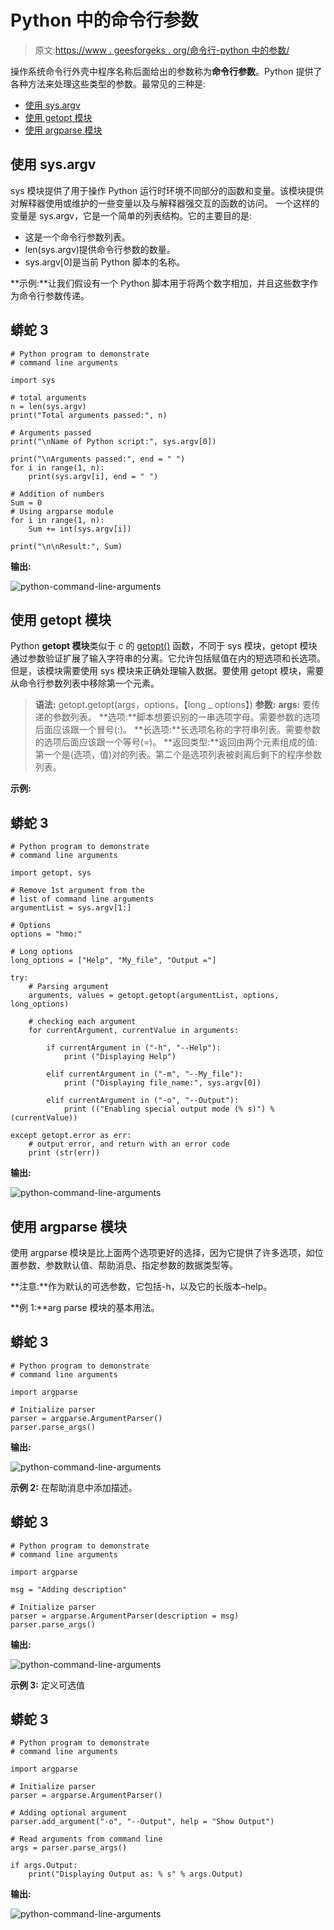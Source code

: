 # Python 中的命令行参数

> 原文:[https://www . geesforgeks . org/命令行-python 中的参数/](https://www.geeksforgeeks.org/command-line-arguments-in-python/)

操作系统命令行外壳中程序名称后面给出的参数称为**命令行参数**。Python 提供了各种方法来处理这些类型的参数。最常见的三种是:

*   [使用 sys.argv](#sys)
*   [使用 getopt 模块](#getopt)
*   [使用 argparse 模块](#argparse)

## 使用 sys.argv

sys 模块提供了用于操作 Python 运行时环境不同部分的函数和变量。该模块提供对解释器使用或维护的一些变量以及与解释器强交互的函数的访问。
一个这样的变量是 sys.argv，它是一个简单的列表结构。它的主要目的是:

*   这是一个命令行参数列表。
*   len(sys.argv)提供命令行参数的数量。
*   sys.argv[0]是当前 Python 脚本的名称。

**示例:**让我们假设有一个 Python 脚本用于将两个数字相加，并且这些数字作为命令行参数传递。

## 蟒蛇 3

```
# Python program to demonstrate
# command line arguments

import sys

# total arguments
n = len(sys.argv)
print("Total arguments passed:", n)

# Arguments passed
print("\nName of Python script:", sys.argv[0])

print("\nArguments passed:", end = " ")
for i in range(1, n):
    print(sys.argv[i], end = " ")

# Addition of numbers
Sum = 0
# Using argparse module
for i in range(1, n):
    Sum += int(sys.argv[i])

print("\n\nResult:", Sum)
```

**输出:**

![python-command-line-arguments](img/65bcec1882776a47feb7cb924fa2f347.png)

## 使用 getopt 模块

Python **getopt 模块**类似于 c 的 [getopt()](https://www.geeksforgeeks.org/getopt-function-in-c-to-parse-command-line-arguments/) 函数，不同于 sys 模块，getopt 模块通过参数验证扩展了输入字符串的分离。它允许包括赋值在内的短选项和长选项。但是，该模块需要使用 sys 模块来正确处理输入数据。要使用 getopt 模块，需要从命令行参数列表中移除第一个元素。

> **语法:** getopt.getopt(args，options，【long _ options】)
> **参数:**
> **args:** 要传递的参数列表。
> **选项:**脚本想要识别的一串选项字母。需要参数的选项后面应该跟一个冒号(:)。
> **长选项:**长选项名称的字符串列表。需要参数的选项后面应该跟一个等号(=)。
> **返回类型:**返回由两个元素组成的值:第一个是(选项，值)对的列表。第二个是选项列表被剥离后剩下的程序参数列表。

**示例:**

## 蟒蛇 3

```
# Python program to demonstrate
# command line arguments

import getopt, sys

# Remove 1st argument from the
# list of command line arguments
argumentList = sys.argv[1:]

# Options
options = "hmo:"

# Long options
long_options = ["Help", "My_file", "Output ="]

try:
    # Parsing argument
    arguments, values = getopt.getopt(argumentList, options, long_options)

    # checking each argument
    for currentArgument, currentValue in arguments:

        if currentArgument in ("-h", "--Help"):
            print ("Displaying Help")

        elif currentArgument in ("-m", "--My_file"):
            print ("Displaying file_name:", sys.argv[0])

        elif currentArgument in ("-o", "--Output"):
            print (("Enabling special output mode (% s)") % (currentValue))

except getopt.error as err:
    # output error, and return with an error code
    print (str(err))
```

**输出:**

![python-command-line-arguments](img/0e72631cc3e600f168d75d23a4ebf665.png)

## 使用 argparse 模块

使用 argparse 模块是比上面两个选项更好的选择，因为它提供了许多选项，如位置参数、参数默认值、帮助消息、指定参数的数据类型等。

**注意:**作为默认的可选参数，它包括-h，以及它的长版本–help。

**例 1:**arg parse 模块的基本用法。

## 蟒蛇 3

```
# Python program to demonstrate
# command line arguments

import argparse

# Initialize parser
parser = argparse.ArgumentParser()
parser.parse_args()
```

**输出:**

![python-command-line-arguments](img/31e894440a151b448310b89bbf9975e9.png)

**示例 2:** 在帮助消息中添加描述。

## 蟒蛇 3

```
# Python program to demonstrate
# command line arguments

import argparse

msg = "Adding description"

# Initialize parser
parser = argparse.ArgumentParser(description = msg)
parser.parse_args()
```

**输出:**

![python-command-line-arguments](img/f76b4fc1028758dd20e85a2dfbd0ad31.png)

**示例 3:** 定义可选值

## 蟒蛇 3

```
# Python program to demonstrate
# command line arguments

import argparse

# Initialize parser
parser = argparse.ArgumentParser()

# Adding optional argument
parser.add_argument("-o", "--Output", help = "Show Output")

# Read arguments from command line
args = parser.parse_args()

if args.Output:
    print("Displaying Output as: % s" % args.Output)
```

**输出:**

![python-command-line-arguments](img/331124afc0b1ba00b8532210e5aa0ac3.png)